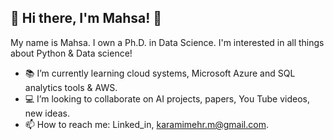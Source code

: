 ## 🌟 Hi there, I'm Mahsa! 👋 
My name is Mahsa. I own a Ph.D. in Data Science. I'm interested in all things about Python & Data science!

- :books: I’m currently learning cloud systems, Microsoft Azure and SQL analytics tools & AWS.
- :computer: I’m looking to collaborate on AI projects, papers, You Tube videos, new ideas.
- 📫 How to reach me: Linked_in, karamimehr.m@gmail.com.

